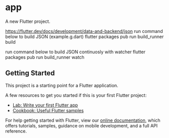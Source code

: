 # app

A new Flutter project.

https://flutter.dev/docs/development/data-and-backend/json
run command below to build JSON (example.g.dart)
flutter packages pub run build_runner build

run command below to build JSON continuosly with watcher
flutter packages pub run build_runner watch 

## Getting Started

This project is a starting point for a Flutter application.

A few resources to get you started if this is your first Flutter project:

- [Lab: Write your first Flutter app](https://flutter.io/docs/get-started/codelab)
- [Cookbook: Useful Flutter samples](https://flutter.io/docs/cookbook)

For help getting started with Flutter, view our 
[online documentation](https://flutter.io/docs), which offers tutorials, 
samples, guidance on mobile development, and a full API reference.
